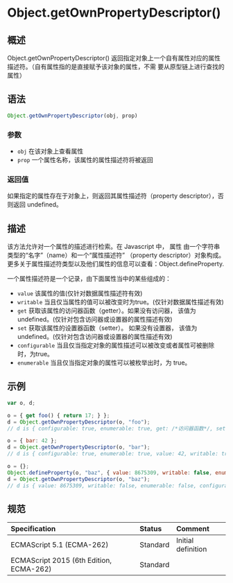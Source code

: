 # Object.getOwnPropertyDescriptor()

## 概述

Object.getOwnPropertyDescriptor() 返回指定对象上一个自有属性对应的属性描述符。（自有属性指的是直接赋予该对象的属性，不需
要从原型链上进行查找的属性）

## 语法

```javascript
Object.getOwnPropertyDescriptor(obj, prop)
```

### 参数

* `obj` 在该对象上查看属性
* `prop` 一个属性名称，该属性的属性描述符将被返回

### 返回值

如果指定的属性存在于对象上，则返回其属性描述符（property descriptor），否则返回 undefined。

## 描述

该方法允许对一个属性的描述进行检索。在 Javascript 中， 属性 由一个字符串类型的“名字”（name）和一个“属性描述符”
（property descriptor）对象构成。更多关于属性描述符类型以及他们属性的信息可以查看：Object.defineProperty.

一个属性描述符是一个记录，由下面属性当中的某些组成的：

* `value` 该属性的值(仅针对数据属性描述符有效)
* `writable` 当且仅当属性的值可以被改变时为true。(仅针对数据属性描述有效)
* `get` 获取该属性的访问器函数（getter）。如果没有访问器， 该值为undefined。(仅针对包含访问器或设置器的属性描述有效)
* `set` 获取该属性的设置器函数（setter）。 如果没有设置器， 该值为undefined。(仅针对包含访问器或设置器的属性描述有效)
* `configurable` 当且仅当指定对象的属性描述可以被改变或者属性可被删除时，为true。
* `enumerable` 当且仅当指定对象的属性可以被枚举出时，为 true。

## 示例

```javascript
var o, d;

o = { get foo() { return 17; } };
d = Object.getOwnPropertyDescriptor(o, "foo");
// d is { configurable: true, enumerable: true, get: /*访问器函数*/, set: undefined }

o = { bar: 42 };
d = Object.getOwnPropertyDescriptor(o, "bar");
// d is { configurable: true, enumerable: true, value: 42, writable: true }

o = {};
Object.defineProperty(o, "baz", { value: 8675309, writable: false, enumerable: false });
d = Object.getOwnPropertyDescriptor(o, "baz");
// d is { value: 8675309, writable: false, enumerable: false, configurable: false }
```

## 规范

| Specification                           | Status   | Comment            |
|:----------------------------------------|:---------|:-------------------|
| ECMAScript 5.1 (ECMA-262)               | Standard | Initial definition |
| ECMAScript 2015 (6th Edition, ECMA-262) | Standard |                    |